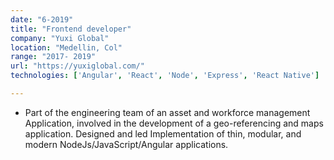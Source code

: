 ```yaml
---
date: "6-2019"
title: "Frontend developer"
company: "Yuxi Global"
location: "Medellin, Col"
range: "2017- 2019"
url: "https://yuxiglobal.com/"
technologies: ['Angular', 'React', 'Node', 'Express', 'React Native']

---
```


- Part of the engineering team of an asset and workforce management Application, involved in the development of a geo-referencing and maps application. Designed and led Implementation of thin, modular, and modern NodeJs/JavaScript/Angular applications.
